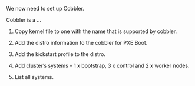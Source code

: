 We now need to set up Cobbler.

Cobbler is a ...


1.	Copy kernel file to one with the name that is supported by cobbler. 

<!-- [cisco@ocp02-orch image]$ sudo cp rhcos-live-kernel-x86_64 vmlinuz  -->


2.	Add the distro information to the cobbler for PXE Boot. 

<!-- [cisco@ocp02-orch image]$ cobbler distro add --name rhcos-x86_64-4.10.37 --kernel=/var/www/html/image/vmlinuz --initrd=/var/www/html/image/rhcos-live-initramfs.x86_64.img

# verify that the distro was added
[cisco@ocp02-orch image]$ cobbler distro list
   rhcos-x86_64-4.10.37 -->


3.	Add the kickstart profile to the distro.

<!-- [cisco@ocp02-orch image]$ cobbler profile add --name rhcos-x86_64-4.10.37 --distro=rhcos-x86_64-4.10.37
[cisco@ocp02-orch image]$ cobbler profile list
   rhcos-x86_64-4.10.37 -->


4.	Add cluster’s systems – 1 x bootstrap, 3 x control and 2 x worker nodes. 

<!-- cisco@ocp02-orch images]$ cobbler system add \
--name ocp02-bootstrap \
--profile rhcos-x86_64-4.10.37 \
--netboot-enabled=true \
--hostname bootstrap \
--dns-name bootstrap.ocp02.blndc01.cisco.com \
--ip-address 22.1.152.29  \
--static=false \
--interface ens192 \
--netmask 255.255.255.224 \
--mac 00:50:56:AA:BB:CC \
--gateway 22.1.152.1 \
--kernel-options="coreos.live.rootfs_url=http://22.1.152.30:8080/image/rhcos-live-rootfs.x86_64.img coreos.inst.install_dev=/dev/sda coreos.inst.ignition_url=http://22.1.152.30:8080/ignition/bootstrap.ign"

cobbler system add \
--name ocp02-master1 \
--profile rhcos-x86_64-4.10.37 \
--netboot-enabled=true \
--hostname master1 \
--dns-name master1.blndc01.cisco.com \
--ip-address 22.1.152.2  \
--static=false \
--interface eno5 \
--netmask 255.255.255.224 \
--mac 3c:fd:fe:a7:14:e0 \
--gateway 22.1.152.1 \
--kernel-options="coreos.live.rootfs_url=http://22.1.152.30:8080/image/rhcos-live-rootfs.x86_64.img coreos.inst.install_dev=/dev/sda coreos.inst.ignition_url=http://22.1.152.30:8080/ignition/master.ign ip=bond0:dhcp:9000 bond=bond0:eno5,eno6:mode=802.3ad,miimon=100,lacp_rate=slow ip=bond1.4093:dhcp:9000 bond=bond1:ens1f0,ens1f1:mode=802.3ad,miimon=100,lacp_rate=slow vlan=bond1.3914:bond1 rd.route=224.0.0.0/4::bond1.3914"

cobbler system add \
--name ocp02-master2 \
--profile rhcos-x86_64-4.10.37 \
--netboot-enabled=true \
--hostname master2 \
--dns-name master2.blndc01.cisco.com \
--ip-address 22.1.152.3  \
--static=false \
--interface eno5 \
--netmask 255.255.255.224 \
--mac 3c:fd:fe:cb:a6:78 \
--gateway 22.1.152.1 \
--kernel-options="coreos.live.rootfs_url=http://22.1.152.30:8080/image/rhcos-live-rootfs.x86_64.img coreos.inst.install_dev=/dev/sda coreos.inst.ignition_url=http://22.1.152.30:8080/ignition/master.ign ip=bond0:dhcp:9000 bond=bond0:eno5,eno6:mode=802.3ad,miimon=100,lacp_rate=slow ip=bond1.4093:dhcp:9000 bond=bond1:ens1f0,ens1f1:mode=802.3ad,miimon=100,lacp_rate=slow vlan=bond1.3914:bond1 rd.route=224.0.0.0/4::bond1.3914"

cobbler system add \
--name ocp02-master3 \
--profile rhcos-x86_64-4.10.37 \
--netboot-enabled=true \
--hostname master3 \
--dns-name master3.blndc01.cisco.com \
--ip-address 22.1.152.4  \
--static=false \
--interface eno5 \
--netmask 255.255.255.224 \
--mac 3c:fd:fe:d2:2a:40 \
--gateway 22.1.152.1 \
--kernel-options="coreos.live.rootfs_url=http://22.1.152.30:8080/image/rhcos-live-rootfs.x86_64.img coreos.inst.install_dev=/dev/sda coreos.inst.ignition_url=http://22.1.152.30:8080/ignition/master.ign ip=bond0:dhcp:9000 bond=bond0:eno5,eno6:mode=802.3ad,miimon=100,lacp_rate=slow ip=bond1.4093:dhcp:9000 bond=bond1:ens1f0,ens1f1:mode=802.3ad,miimon=100,lacp_rate=slow vlan=bond1.3914:bond1 rd.route=224.0.0.0/4::bond1.3914"

cobbler system add \
--name ocp02-worker1 \
--profile rhcos-x86_64-4.10.37 \
--netboot-enabled=true \
--hostname worker1 \
--dns-name worker1.blndc01.cisco.com \
--ip-address 22.1.152.5  \
--static=false \
--interface eno5 \
--netmask 255.255.255.224 \
--mac 3c:fd:fe:cb:a5:b8 \
--gateway 22.1.152.1 \
--kernel-options="coreos.live.rootfs_url=http://22.1.152.30:8080/image/rhcos-live-rootfs.x86_64.img coreos.inst.install_dev=/dev/sda coreos.inst.ignition_url=http://22.1.152.30:8080/ignition/worker.ign ip=bond0:dhcp:9000 bond=bond0:eno5,eno6:mode=802.3ad,miimon=100,lacp_rate=slow ip=bond1.4093:dhcp:9000 bond=bond1:ens1f0,ens1f1:mode=802.3ad,miimon=100,lacp_rate=slow vlan=bond1.3914:bond1 rd.route=224.0.0.0/4::bond1.3914"

cobbler system add \
--name ocp02-worker2 \
--profile rhcos-x86_64-4.10.37 \
--netboot-enabled=true \
--hostname worker2 \
--dns-name worker2.blndc01.cisco.com \
--ip-address 22.1.152.6  \
--static=false \
--interface eno5 \
--netmask 255.255.255.224 \
--mac 3c:fd:fe:dc:b6:60 \
--gateway 22.1.152.1 \
--kernel-options="coreos.live.rootfs_url=http://22.1.152.30:8080/image/rhcos-live-rootfs.x86_64.img coreos.inst.install_dev=/dev/sda coreos.inst.ignition_url=http://22.1.152.30:8080/ignition/worker.ign ip=bond0:dhcp:9000 bond=bond0:eno5,eno6:mode=802.3ad,miimon=100,lacp_rate=slow ip=bond1.4093:dhcp:9000 bond=bond1:ens1f0,ens1f1:mode=802.3ad,miimon=100,lacp_rate=slow vlan=bond1.3914:bond1 rd.route=224.0.0.0/4::bond1.3914" -->


5.	List all systems. 

<!-- [cisco@ocp02-orch ~]$ cobbler system list
   ocp02-bootstrap
   ocp02-master1
   ocp02-master2
   ocp02-master3
   ocp02-worker1
   ocp02-worker2

[cisco@ocp02-orch ~]$ cobbler system report --name ocp02-worker2
Name                           : ocp02-worker2
Automatic Installation Template : <<inherit>>
Automatic Installation Template Metadata : <<inherit>>
TFTP Boot Files                : <<inherit>>
Boot loaders                   : <<inherit>>
Comment                        : 
Display Name                   : 
Enable iPXE?                   : <<inherit>>
Fetchable Files                : <<inherit>>
DHCP Filename Override         : <<inherit>>
Gateway                        : 22.1.152.1
Hostname                       : worker2
Image                          : 
IPv6 Autoconfiguration         : False
IPv6 Default Device            : 
Kernel Options                 : {'coreos.live.rootfs_url': 'http://22.1.152.30:8080/image/rhcos-live-rootfs.x86_64.img', 'coreos.inst.install_dev': '/dev/sda', 'coreos.inst.ignition_url': 'http://22.1.152.30:8080/ignition/worker.ign', 'ip': ['bond0:dhcp:9000', 'bond1.4093:dhcp:9000'], 'bond': ['bond0:eno5,eno6:mode=802.3ad,miimon=100,lacp_rate=slow', 'bond1:ens1f0,ens1f1:mode=802.3ad,miimon=100,lacp_rate=slow'], 'vlan': 'bond1.3914:bond1', 'rd.route': '224.0.0.0/4::bond1.3914'}
<skipped> -->
